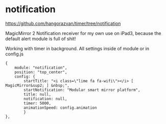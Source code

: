 # notification

https://github.com/hangorazvan/timer/tree/notification

MagicMirror 2 Notification receiver for my own use on iPad3, because the default alert module is full of shit!

Working with timer in background.
All settings inside of module or in config.js

	{
		module: "notification",
		position: "top_center",
		config: {
			startTitle: "<i class=\"lime fa fa-wifi\"></i> [ MagicMirror&sup2; ] &nbsp;",
			startNotification: "Modular smart mirror platform",
			title: null,
			notification: null,
			timer: 5000,
			animationSpeed: config.animation
			}
	},